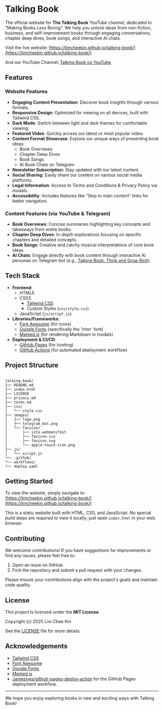 # Talking Book

The official website for **The Talking Book** YouTube channel, dedicated to "Making Books Less Boring". We help you unlock ideas from non-fiction, business, and self-improvement books through engaging conversations, chapter deep dives, book songs, and interactive AI chats.

Visit the live website: [https://limcheekin.github.io/talking-book/](https://limcheekin.github.io/talking-book/)

And our YouTube Channel: [Talking Book on YouTube](https://www.youtube.com/%40TalkingBookYT)

## Features

### Website Features

  * **Engaging Content Presentation**: Discover book insights through various formats.
  * **Responsive Design**: Optimized for viewing on all devices, built with Tailwind CSS.
  * **Dark Mode**: Switch between light and dark themes for comfortable viewing.
  * **Featured Video**: Quickly access our latest or most popular video.
  * **Content Format Showcase**: Explore our unique ways of presenting book ideas:
      * Book Overviews
      * Chapter Deep Dives
      * Book Songs
      * AI Book Chats on Telegram
  * **Newsletter Subscription**: Stay updated with our latest content.
  * **Social Sharing**: Easily share our content on various social media platforms.
  * **Legal Information**: Access to Terms and Conditions & Privacy Policy via modals.
  * **Accessibility**: Includes features like "Skip to main content" links for better navigation.

### Content Features (via YouTube & Telegram)

  * **Book Overviews**: Concise summaries highlighting key concepts and takeaways from entire books.
  * **Chapter Deep Dives**: In-depth explorations focusing on specific chapters and detailed concepts.
  * **Book Songs**: Creative and catchy musical interpretations of core book ideas.
  * **AI Chats**: Engage directly with book content through interactive AI personas on Telegram bot (e.g., [Talking Book: Think and Grow Rich](https://t.me/think_and_grow_rich_bot)).

## Tech Stack

  * **Frontend**:
      * HTML5
      * CSS3
          * [Tailwind CSS](https://tailwindcss.com/)
          * Custom Styles (`css/style.css`)
      * JavaScript (`js/script.js`)
  * **Libraries/Frameworks**:
      * [Font Awesome](https://fontawesome.com/) (for icons)
      * [Google Fonts](https://fonts.google.com/) (specifically the 'Inter' font)
      * [Marked.js](https://marked.js.org/) (for rendering Markdown in modals)
  * **Deployment & CI/CD**:
      * [GitHub Pages](https://pages.github.com/) (for hosting)
      * [GitHub Actions](https://github.com/features/actions) (for automated deployment workflow)

## Project Structure

```

talking-book/
├── README.md
├── index.html
├── LICENSE
├── privacy.md
├── terms.md
├── css/
│   └── style.css
├── images/
│   ├── logo.png
│   ├── telegram_bot.png
│   └── favicon/
│       ├── site.webmanifest
│       ├── favicon.ico
│       ├── favicon.svg
│       └── apple-touch-icon.png
├── js/
│   └── script.js
└── .github/
└── workflows/
└── deploy.yaml

```

## Getting Started

To view the website, simply navigate to:
[https://limcheekin.github.io/talking-book/](https://limcheekin.github.io/talking-book/)

This is a static website built with HTML, CSS, and JavaScript. No special build steps are required to view it locally; just open `index.html` in your web browser.

## Contributing

We welcome contributions\! If you have suggestions for improvements or find any issues, please feel free to:

1.  Open an issue on GitHub.
2.  Fork the repository and submit a pull request with your changes.

Please ensure your contributions align with the project's goals and maintain code quality.

## License

This project is licensed under the **MIT License**.

Copyright (c) 2025 Lim Chee Kin

See the [LICENSE](LICENSE) file for more details.

## Acknowledgements

  * [Tailwind CSS](https://tailwindcss.com/)
  * [Font Awesome](https://fontawesome.com/)
  * [Google Fonts](https://fonts.google.com/)
  * [Marked.js](https://marked.js.org/)
  * [JamesIves/github-pages-deploy-action](https://github.com/JamesIves/github-pages-deploy-action) for the GitHub Pages deployment workflow.

-----

We hope you enjoy exploring books in new and exciting ways with Talking Book\!
